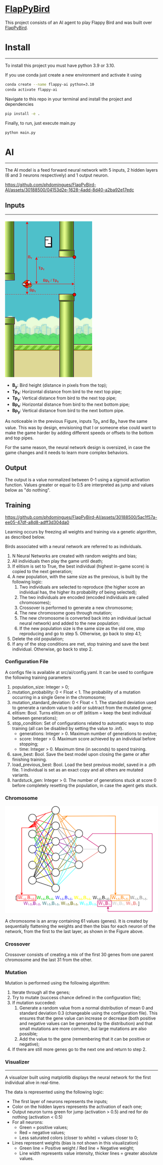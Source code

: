 [FlapPyBird](https://sourabhv.github.io/FlapPyBird)
===============

This project consists of an AI agent to play Flappy Bird and was built over [FlapPyBird](https://github.com/sourabhv/FlapPyBird).


# Install
---------

To install this project you must have python 3.9 or 3.10.

If you use conda just create a new environment and activate it using

```bash
conda create --name flappy-ai python=3.10
conda activate flappy-ai
```

Navigate to this repo in your terminal and install the project and dependencies

```bash
pip install -e .
```

Finally, to run, just execute main.py

```bash
python main.py
```

# AI
-----

The AI model is a feed forward neural network with 5 inputs, 2 hidden layers (6 and 3 neurons respectively) and 1 output neuron.

https://github.com/phdomingues/FlapPyBird-AI/assets/30188500/04153d2e-1628-4add-8d40-a2ba92e17edc

## Inputs
----------

![Inputs](/readme_assets/inputs.png)

- **B<sub>y</sub>**: Bird height (distance in pixels from the top);
- **Tp<sub>x</sub>**: Horizontal distance from bird to the next top pipe;
- **Tp<sub>y</sub>**: Vertical distance from bird to the next top pipe;
- **Bp<sub>x</sub>**: Horizontal distance from bird to the next bottom pipe;
- **Bp<sub>y</sub>**: Vertical distance from bird to the next bottom pipe.

As noticeable in the previous Figure, inputs Tp<sub>x</sub> and Bp<sub>x</sub> have the same value. This was by design, envisioning that I or someone else could want to make the game harder by adding different speeds or offsets to the bottom and top pipes.

For the same reason, the neural network design is oversized, in case the game changes and it needs to learn more complex behaviors.

## Output

The output is a value normalized between 0-1 using a sigmoid activation function. Values greater or equal to 0.5 are interpreted as jump and values below as "do nothing".

## Training

https://github.com/phdomingues/FlapPyBird-AI/assets/30188500/5ac1f57a-ee05-47df-a8d8-adff3d304da0

Learning occurs by freezing all weights and training via a genetic algorithm, as described below.

Birds associated with a neural network are referred to as individuals.

1. N Neural Networks are created with random weights and bias;
2. All individuals then play the game until death;
3. If elitism is set to True, the best individual (highest in-game score) is copied to the next generation;
4. A new population, with the same size as the previous, is built by the following logic:
    1. Two individuals are selected to reproduce (the higher score an individual has, the higher its probability of being selected);
    2. The two individuals are encoded (encoded individuals are called chromosomes);
    3. Crossover is performed to generate a new chromosome;
    4. The new chromosome goes through mutation;
    5. The new chromosome is converted back into an individual (actual neural network) and added to the new population;
    6. If the new population size is the same size as the old one, stop reproducing and go to step 5. Otherwise, go back to step 4.1;
5. Delete the old population;
6. If any of the stop conditions are met, stop training and save the best individual. Otherwise, go back to step 2.

### Configuration File

A configs file is available at src/ai/config.yaml. It can be used to configure the following training parameters

1. population_size: Integer > 0;
2. mutation_probability: 0 < Float < 1. The probability of a mutation occurring in a single Gene in the chromosome;
3. mutation_standard_deviation: 0 < Float < 1. The standard deviation used to generate a random value to add or subtract from the mutated gene;
4. elitism: Bool. Turns elitism on or off (elitism = keep the best individual between generations);
5. stop_condition: Set of configurations related to automatic ways to stop training (all can be disabled by setting the value to .inf).
    - generations: Integer > 0. Maximum number of generations to evolve;
    - score: Integer > 0. Maximum score achieved by an individual before stopping;
    - time: Integer > 0. Maximum time (in seconds) to spend training.
6. save_best: Bool. Save the best model upon closing the game or after finishing training.
7. load_previous_best: Bool. Load the best previous model, saved in a .pth file. 1 individual is set as an exact copy and all others are mutated variants.
8. hardstuck_gen: Integer > 0. The number of generations stuck at score 0 before completely resetting the population, in case the agent gets stuck.

### Chromosome

![Inputs](/readme_assets/chromosome.png)

A chromosome is an array containing 61 values (genes). It is created by sequentially flattening the weights and then the bias for each neuron of the network, from the first to the last layer, as shown in the Figure above.

### Crossover

Crossover consists of creating a mix of the first 30 genes from one parent chromosome and the last 31 from the other.

### Mutation

Mutation is performed using the following algorithm:

1. Iterate through all the genes;
2. Try to mutate (success chance defined in the configuration file);
3. If mutation succeded:
    1. Generate a random value from a normal distribution of mean 0 and standard deviation 0.3 (changeable using the configuration file). This ensures that the gene value can increase or decrease (both positive and negative values can be generated by the distribution) and that small mutations are more common, but large mutations are also possible;
    2. Add the value to the gene (remembering that it can be positive or negative);
4. If there are still more genes go to the next one and return to step 2.

### Visualizer
--------------

A visualizer built using matplotlib displays the neural network for the first individual alive in real-time.

The data is represented using the following logic:
- The first layer of neurons represents the inputs;
- Color on the hidden layers represents the activation of each one;
- Output neuron turns green for jump (activation > 0.5) and red for do nothing (activation < 0.5)
- For all neurons:
    - Green = positive values;
    - Red = negative values;
    - Less saturated colors (closer to white) = values closer to 0;
- Lines represent weights (bias is not shown in this visualization)
    - Green line = Positive weight / Red line = Negative weight;
    - Line width represents value intensity, thicker lines = greater absolute values.
